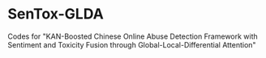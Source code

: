 # SenTox-GLDA
Codes for "KAN-Boosted Chinese Online Abuse Detection Framework with Sentiment and Toxicity Fusion through Global-Local-Differential Attention"
